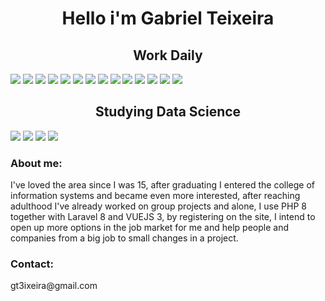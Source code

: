         
<h1 style="text-align: center">Hello i'm Gabriel Teixeira</h1>

<h2 style="text-align: center">Work Daily</h2>
<p>
  <img src ="https://img.shields.io/badge/laravel%20-%F05340.svg?&style=for-the-badge&color=F05340&logo=laravel&logoColor=white"/>
  <img src="https://img.shields.io/badge/Vue.js%20-4495.svg?&style=for-the-badge&color=41B883&logo=Vue.js&logoColor=34495E"/>
  <img src="https://img.shields.io/badge/Bootstrap%20-%23563D7C.svg?&style=for-the-badge&logo=bootstrap&logoColor=white"/>
  <img src="https://img.shields.io/badge/tailwind%20-%F05340.svg?&style=for-the-badge&color=22d3ee&logo=tailwindcss&logoColor=white"/>
  <img src="https://img.shields.io/badge/mysql%20-4495.svg?&style=for-the-badge&color=F29111&logo=mysql&logoColor=00758F"/>
  <img src ="https://img.shields.io/badge/postgres%20-4495.svg?&style=for-the-badge&color=white&logo=postgresql&logoColor=336791"/>
  <img src="https://img.shields.io/badge/HTML5%20-%23E34F26.svg?&style=for-the-badge&logo=html5&logoColor=white"/>
  <img src="https://img.shields.io/badge/CSS3%20-%231572B6.svg?&style=for-the-badge&logo=css3&logoColor=white"/>
  <img src="https://img.shields.io/badge/JavaScript%20-%23323330.svg?&style=for-the-badge&color=323330&logo=javascript&logoColor=%23F7DF1"/>
  <img src="https://img.shields.io/badge/java%20-4495.svg?&style=for-the-badge&color=F8981D&logo=java&logoColor=5382A1"/>
  <img src="https://img.shields.io/badge/php8%20-%231572B6.svg?&style=for-the-badge&color=C8D3F5&logo=php&logoColor=5D6DA1"/>
  <img src="https://img.shields.io/badge/git-%23F05033.svg?style=for-the-badge&logo=git&logoColor=white"/>
  <img src="https://img.shields.io/badge/github-%23121011.svg?style=for-the-badge&logo=github&logoColor=white"/>
  <img src="https://img.shields.io/badge/gitlab-%23181717.svg?style=for-the-badge&logo=gitlab&logoColor=white"/>
</p>
<h2 style="text-align: center">Studying Data Science</h2>
<p>
<img src="https://img.shields.io/badge/r%20-%231572B6.svg?&style=for-the-badge&color=BFC2C5&logo=r&logoColor=276DC2"/>
<img src="https://img.shields.io/badge/python%20-%231572B6.svg?&style=for-the-badge&color=FFE873&logo=python&logoColor=276DC2"/>
<img src="https://img.shields.io/badge/Anaconda-%2344A833.svg?style=for-the-badge&logo=anaconda&logoColor=white"/>
<img src="https://img.shields.io/badge/docker-%230db7ed.svg?style=for-the-badge&logo=docker&logoColor=white"/>
</p>
<h3>About me:</h3>
<p>I've loved the area since I was 15, after graduating I entered the college of information systems and became even more interested, after reaching adulthood I've already worked on group projects and alone, I use PHP 8 together with Laravel 8 and VUEJS 3, by registering on the site, I intend to open up more options in the job market for me and help people and companies from a big job to small changes in a project.
</p>
<h3>Contact:</h3>
<p>gt3ixeira@gmail.com</p>


